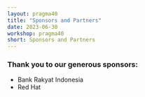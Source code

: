 ```yaml
---
layout: pragma40
title: "Sponsors and Partners"
date: 2023-06-30
workshop: pragma40
short: Sponsors and Partners
---
```


### Thank you to our generous sponsors:<br>
- Bank Rakyat Indonesia<br>
- Red Hat<br>
